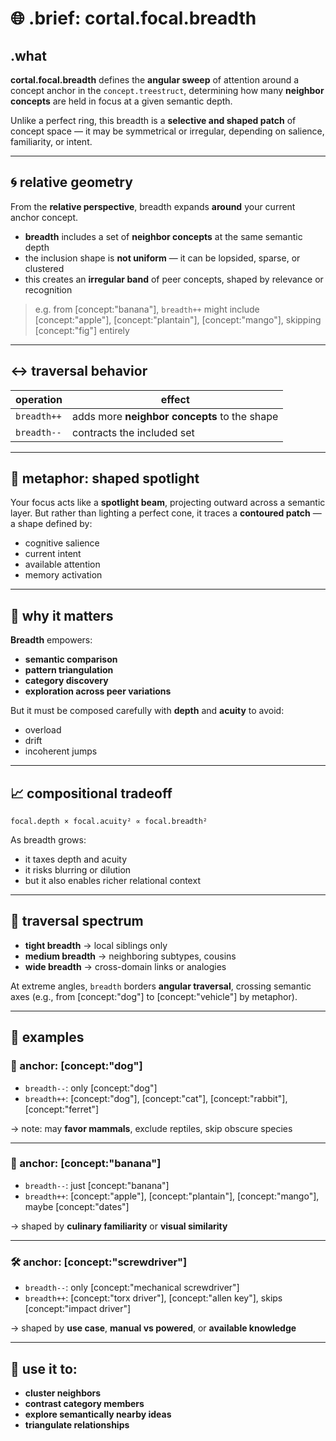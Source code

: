 # 🌐 .brief: cortal.focal.breadth

## .what
**cortal.focal.breadth** defines the **angular sweep** of attention around a concept anchor in the `concept.treestruct`, determining how many **neighbor concepts** are held in focus at a given semantic depth.

Unlike a perfect ring, this breadth is a **selective and shaped patch** of concept space — it may be symmetrical or irregular, depending on salience, familiarity, or intent.

---

## 🌀 relative geometry

From the **relative perspective**, breadth expands **around** your current anchor concept.

- **breadth** includes a set of **neighbor concepts** at the same semantic depth
- the inclusion shape is **not uniform** — it can be lopsided, sparse, or clustered
- this creates an **irregular band** of peer concepts, shaped by relevance or recognition

> e.g. from [concept:"banana"], `breadth++` might include [concept:"apple"], [concept:"plantain"], [concept:"mango"], skipping [concept:"fig"] entirely

---

## ↔️ traversal behavior

| operation     | effect                                         |
|---------------|------------------------------------------------|
| `breadth++`   | adds more **neighbor concepts** to the shape   |
| `breadth--`   | contracts the included set                     |

---

## 🔦 metaphor: shaped spotlight

Your focus acts like a **spotlight beam**, projecting outward across a semantic layer.
But rather than lighting a perfect cone, it traces a **contoured patch** — a shape defined by:

- cognitive salience
- current intent
- available attention
- memory activation

---

## 🧠 why it matters

**Breadth** empowers:

- **semantic comparison**
- **pattern triangulation**
- **category discovery**
- **exploration across peer variations**

But it must be composed carefully with **depth** and **acuity** to avoid:

- overload
- drift
- incoherent jumps

---

## 📈 compositional tradeoff

```
focal.depth × focal.acuity² ∝ focal.breadth²
```

As breadth grows:

- it taxes depth and acuity
- it risks blurring or dilution
- but it also enables richer relational context

---

## 🧭 traversal spectrum

- **tight breadth** → local siblings only
- **medium breadth** → neighboring subtypes, cousins
- **wide breadth** → cross-domain links or analogies

At extreme angles, `breadth` borders **angular traversal**, crossing semantic axes (e.g., from [concept:"dog"] to [concept:"vehicle"] by metaphor).

---

## 🧪 examples

### 🐶 anchor: [concept:"dog"]

- `breadth--`: only [concept:"dog"]
- `breadth++`: [concept:"dog"], [concept:"cat"], [concept:"rabbit"], [concept:"ferret"]

→ note: may **favor mammals**, exclude reptiles, skip obscure species

---

### 🍌 anchor: [concept:"banana"]

- `breadth--`: just [concept:"banana"]
- `breadth++`: [concept:"apple"], [concept:"plantain"], [concept:"mango"], maybe [concept:"dates"]

→ shaped by **culinary familiarity** or **visual similarity**

---

### 🛠️ anchor: [concept:"screwdriver"]

- `breadth--`: only [concept:"mechanical screwdriver"]
- `breadth++`: [concept:"torx driver"], [concept:"allen key"], skips [concept:"impact driver"]

→ shaped by **use case**, **manual vs powered**, or **available knowledge**

---

## 🧭 use it to:

- **cluster neighbors**
- **contrast category members**
- **explore semantically nearby ideas**
- **triangulate relationships**
